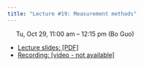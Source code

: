 ```yaml
---
title: "Lecture #19: Measurement methods"
---
```


&nbsp;&nbsp;&nbsp;&nbsp;&nbsp;Tu, Oct 29, 11:00 am – 12:15 pm (Bo Guo)

- [Lecture slides: [PDF]](../assets/lecture_slides/Lecture_19_(10-29-2024).pdf) 
- [Recording: [video - not available]]()
